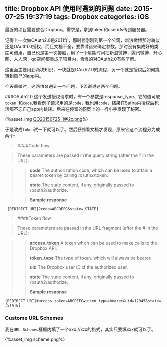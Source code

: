 title: Dropbox API 使用时遇到的问题
date: 2015-07-25 19:37:19
tags: Dropbox
categories: iOS
---

最近的项目需要整合Dropbox。需求是，拿到token和userids传到服务器。

记得上一次做OAuth2.0是2011年，那时候刚刚到第一个公司，新浪微博那时貌似还是OAuth1.0授权，而且文档不全，要靠试错来确定参数。那时没有集成好的类库可调用，自己也是第一次接触，用了一个星期时间把新浪微博，腾讯微博，开心网，人人网，qq空间都集成了项目内，慢慢的对OAuth2.0有些了解。

这里面主要用到两块知识，一块就是OAuth2.0的流程，另一个就是授权后如何跳转到自己的app内。

今天重做时，这两块各遇到一个问题，下面说说这两个问题。

###OAuth2.0
这个发送授权请求时，有一个参数是response_type，它的值可取`token `和`code`,我看例子请求用的是`code`，我也用`code`，结果在Safira内授权后死活都不忘自己app内跳转。后来在停留的网页上的一行小字发现了秘密。

{%asset_img QQ20150725-1@2x.png%}

于是改成`token`试一下就可以了。然后仔细看文档才发现，原来它这个流程分为成两个:

>####Code flow

>These parameters are passed in the query string (after the ? in the URL):

>>**code** The authorization code, which can be used to attain a bearer token by calling /oauth2/token.
>>
>>**state** The state content, if any, originally passed to /oauth2/authorize.

>>**Sample response**

>> 
```
 [REDIRECT_URI]?code=ABCDEFG&state=[STATE]
```

>####Token flow

>These parameters are passed in the URL fragment (after the # in the URL):

>>**access_token** A token which can be used to make calls to the Dropbox API.
>>
>>**token_type** The type of token, which will always be bearer.
>>
>>**uid** The Dropbox user ID of the authorized user.
>>
>>**state** The state content, if any, originally passed to /oauth2/authorize.
>>
>>**Sample response**
>>
```
[REDIRECT_URI]#access_token=ABCDEFG&token_type=bearer&uid=12345&state=[STATE]
```


### Custome URL Schemes
我在`URL Schemes`框框内填了一个xxx://xxx的格式，其实只要填xxx就可以了。

{%asset_img scheme.png%}